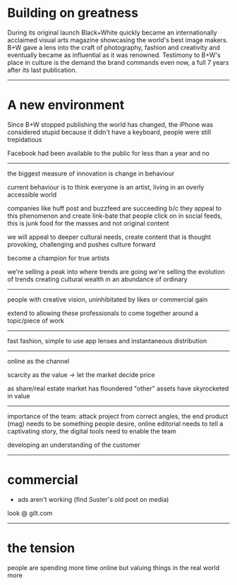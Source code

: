 # Building on greatness

During its original launch Black+White quickly became an internationally acclaimed visual arts magazine showcasing the world's best image makers. B+W gave a lens into the craft of photography, fashion and creativity and eventually became as influential as it was renowned. Testimony to B+W's place in culture is the demand the brand commands even now, a full 7 years after its last publication.

***

# A new environment

Since B+W stopped publishing the world has changed, the iPhone was considered stupid because it didn't have a keyboard, people were still trepidatious 

Facebook had been available to the public for less than a year and no 

***

the biggest measure of innovation is change in behaviour

current behaviour is to think everyone is an artist, living in an overly accessible world 

companies like huff post and buzzfeed are succeeding b/c they appeal to this phenomenon and create link-bate that people click on in social feeds, this is junk food for the masses and not original content

we will appeal to deeper cultural needs, create content that is thought provoking, challenging and pushes culture forward

become a champion for true artists

we're selling a peak into where trends are going
we're selling the evolution of trends
creating cultural wealth in an abundance of ordinary

***

people with creative vision, uninhibitated by likes or commercial gain

extend to allowing these professionals to come together around a topic/piece of work

***

fast fashion, simple to use app lenses and instantaneous distribution

***

online as the channel

scarcity as the value -> let the market decide price

as share/real estate market has floundered "other" assets have skyrocketed in value

***

importance of the team: attack project from correct angles, the end product (mag) needs to be something people desire, online editorial needs to tell a captivating story, the digital tools need to enable the team

developing an understanding of the customer

***

# commercial

* ads aren't working (find Suster's old post on media)

look @ gilt.com

***

# the tension

people are spending more time online but valuing things in the real world more